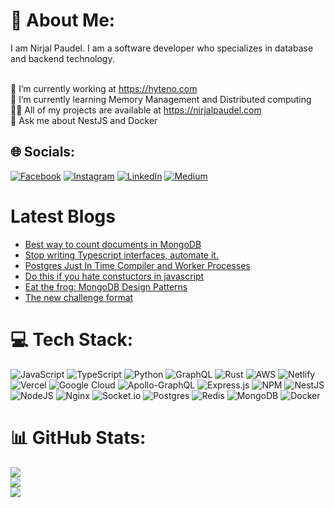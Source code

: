 # 💫 About Me:
I am Nirjal Paudel. I am a software developer who specializes in database and backend technology.<br>

<br>🔭 I’m currently working at https://hyteno.com
<br>🌱 I’m currently learning Memory Management and Distributed computing
<br>👨‍💻 All of my projects are available at https://nirjalpaudel.com
<br>💬 Ask me about NestJS and Docker

## 🌐 Socials:
[![Facebook](https://img.shields.io/badge/Facebook-%231877F2.svg?logo=Facebook&logoColor=white)](https://facebook.com/n1rjal) [![Instagram](https://img.shields.io/badge/Instagram-%23E4405F.svg?logo=Instagram&logoColor=white)](https://instagram.com/n1rjal) [![LinkedIn](https://img.shields.io/badge/LinkedIn-%230077B5.svg?logo=linkedin&logoColor=white)](https://linkedin.com/in/nirjalpaudel) [![Medium](https://img.shields.io/badge/Medium-12100E?logo=medium&logoColor=white)](https://medium.com/@nirjalpaudel54312) 

# Latest Blogs
<!-- BLOG-POST-LIST:START -->
- [Best way to count documents in MongoDB](https://medium.com/@nirjalpaudel54312/best-way-to-count-documents-in-mongodb-b0c7e7861286?source=rss-933303365405------2)
- [Stop writing Typescript interfaces, automate it.](https://medium.com/@nirjalpaudel54312/stop-writing-typescript-interfaces-13500311d24c?source=rss-933303365405------2)
- [Postgres Just In Time Compiler and Worker Processes](https://medium.com/@nirjalpaudel54312/postgres-just-in-time-compiler-and-worker-processes-6c7434864078?source=rss-933303365405------2)
- [Do this if you hate constuctors in javascript](https://medium.com/@nirjalpaudel54312/lets-make-construction-illegal-in-js-feed1801cc92?source=rss-933303365405------2)
- [Eat the frog: MongoDB Design Patterns](https://medium.com/@nirjalpaudel54312/mongodb-design-patterns-708100c07bcb?source=rss-933303365405------2)
- [The new challenge format](https://medium.com/@nirjalpaudel54312/the-new-challenge-format-20253ebc536e?source=rss-933303365405------2)
<!-- BLOG-POST-LIST:END -->

# 💻 Tech Stack:
![JavaScript](https://img.shields.io/badge/javascript-%23323330.svg?style=for-the-badge&logo=javascript&logoColor=%23F7DF1E) ![TypeScript](https://img.shields.io/badge/typescript-%23007ACC.svg?style=for-the-badge&logo=typescript&logoColor=white) ![Python](https://img.shields.io/badge/python-3670A0?style=for-the-badge&logo=python&logoColor=ffdd54) ![GraphQL](https://img.shields.io/badge/-GraphQL-E10098?style=for-the-badge&logo=graphql&logoColor=white) ![Rust](https://img.shields.io/badge/rust-%23000000.svg?style=for-the-badge&logo=rust&logoColor=white) ![AWS](https://img.shields.io/badge/AWS-%23FF9900.svg?style=for-the-badge&logo=amazon-aws&logoColor=white) ![Netlify](https://img.shields.io/badge/netlify-%23000000.svg?style=for-the-badge&logo=netlify&logoColor=#00C7B7) ![Vercel](https://img.shields.io/badge/vercel-%23000000.svg?style=for-the-badge&logo=vercel&logoColor=white) ![Google Cloud](https://img.shields.io/badge/Google%20Cloud-%234285F4.svg?style=for-the-badge&logo=google-cloud&logoColor=white)  ![Apollo-GraphQL](https://img.shields.io/badge/-ApolloGraphQL-311C87?style=for-the-badge&logo=apollo-graphql) ![Express.js](https://img.shields.io/badge/express.js-%23404d59.svg?style=for-the-badge&logo=express&logoColor=%2361DAFB) ![NPM](https://img.shields.io/badge/NPM-%23000000.svg?style=for-the-badge&logo=npm&logoColor=white) ![NestJS](https://img.shields.io/badge/nestjs-%23E0234E.svg?style=for-the-badge&logo=nestjs&logoColor=white) ![NodeJS](https://img.shields.io/badge/node.js-6DA55F?style=for-the-badge&logo=node.js&logoColor=white) ![Nginx](https://img.shields.io/badge/nginx-%23009639.svg?style=for-the-badge&logo=nginx&logoColor=white) ![Socket.io](https://img.shields.io/badge/Socket.io-black?style=for-the-badge&logo=socket.io&badgeColor=010101) ![Postgres](https://img.shields.io/badge/postgres-%23316192.svg?style=for-the-badge&logo=postgresql&logoColor=white) ![Redis](https://img.shields.io/badge/redis-%23DD0031.svg?style=for-the-badge&logo=redis&logoColor=white) ![MongoDB](https://img.shields.io/badge/MongoDB-%234ea94b.svg?style=for-the-badge&logo=mongodb&logoColor=white) ![Docker](https://img.shields.io/badge/docker-%230db7ed.svg?style=for-the-badge&logo=docker&logoColor=white)
# 📊 GitHub Stats:
![](https://github-readme-stats.vercel.app/api?username=n1rjal&theme=dark&hide_border=false&include_all_commits=true&count_private=true)<br/>
![](https://github-readme-streak-stats.herokuapp.com/?user=n1rjal&theme=dark&hide_border=false)<br/>
![](https://github-readme-stats.vercel.app/api/top-langs/?username=n1rjal&theme=dark&hide_border=false&include_all_commits=true&count_private=true&layout=compact)



